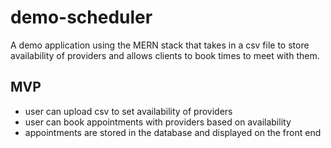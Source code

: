 # demo-scheduler
A demo application using the MERN stack that takes in a csv file to store availability of providers and allows clients to book times to meet with them.

## MVP
- user can upload csv to set availability of providers
- user can book appointments with providers based on availability
- appointments are stored in the database and displayed on the front end
